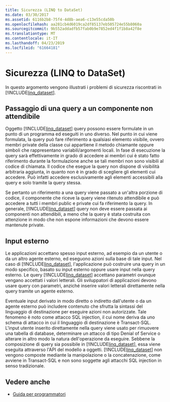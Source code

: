 ```yaml
---
title: Sicurezza (LINQ to DataSet)
ms.date: 03/30/2017
ms.assetid: 6116b2b8-75f4-4d8b-aea6-c13e55cda50b
ms.openlocfilehash: aa281cb4d6019ca2df85137eb505724e55b8060a
ms.sourcegitcommit: 9b552addadfb57fab0b9e7852ed4f1f1b8a42f8e
ms.translationtype: MT
ms.contentlocale: it-IT
ms.lasthandoff: 04/23/2019
ms.locfileid: "61664181"
---
```

# <a name="security-linq-to-dataset"></a>Sicurezza (LINQ to DataSet)
In questo argomento vengono illustrati i problemi di sicurezza riscontrati in [!INCLUDE[linq_dataset](../../../../includes/linq-dataset-md.md)].  
  
## <a name="passing-a-query-to-an-untrusted-component"></a>Passaggio di una query a un componente non attendibile  
 Oggetto [!INCLUDE[linq_dataset](../../../../includes/linq-dataset-md.md)] query possono essere formulate in un punto di un programma ed eseguiti in uno diverso. Nel punto in cui viene formulata, la query può fare riferimento a qualsiasi elemento visibile, ovvero membri private della classe cui appartiene il metodo chiamante oppure simboli che rappresentano variabili/argomenti locali. In fase di esecuzione la query sarà effettivamente in grado di accedere ai membri cui è stato fatto riferimento durante la formulazione anche se tali membri non sono visibili al codice di chiamata. Il codice che esegue la query non dispone di visibilità arbitraria aggiunta, in quanto non è in grado di scegliere gli elementi cui accedere. Può infatti accedere esclusivamente agli elementi accessibili alla query e solo tramite la query stessa.  
  
 Se pertanto un riferimento a una query viene passato a un'altra porzione di codice, il componente che riceve la query viene ritenuto attendibile e può accedere a tutti i membri public e private cui fa riferimento la query. In generale, [!INCLUDE[linq_dataset](../../../../includes/linq-dataset-md.md)] query non deve essere passata ai componenti non attendibili, a meno che la query è stata costruita con attenzione in modo che non espone informazioni che devono essere mantenute private.  
  
## <a name="external-input"></a>Input esterno  
 Le applicazioni accettano spesso input esterno, ad esempio da un utente o da un altro agente esterno, ed eseguono azioni sulla base di tale input.  Nel caso di [!INCLUDE[linq_dataset](../../../../includes/linq-dataset-md.md)], l'applicazione può costruire una query in un modo specifico, basato su input esterno oppure usare input nella query esterno. Le query [!INCLUDE[linq_dataset](../../../../includes/linq-dataset-md.md)] accettano parametri ovunque vengano accettati i valori letterali. Gli sviluppatori di applicazioni devono usare query con parametri, anziché inserire valori letterali direttamente nella query tramite un agente esterno.  
  
 Eventuale input derivato in modo diretto o indiretto dall'utente o da un agente esterno può includere contenuto che sfrutta la sintassi del linguaggio di destinazione per eseguire azioni non autorizzate. Tale fenomeno è noto come attacco SQL injection, il cui nome deriva da uno schema di attacco in cui il linguaggio di destinazione è Transact-SQL. L'input utente inserito direttamente nella query viene usato per rimuovere una tabella di database, determinare un attacco di tipo Denial of Service o alterare in altro modo la natura dell'operazione da eseguire. Sebbene la composizione di query sia possibile in [!INCLUDE[linq_dataset](../../../../includes/linq-dataset-md.md)], essa viene eseguita attraverso l'API del modello a oggetti. [!INCLUDE[linq_dataset](../../../../includes/linq-dataset-md.md)] non vengono composte mediante la manipolazione o la concatenazione, come avviene in Transact-SQL e non sono soggette agli attacchi SQL injection in senso tradizionale.  
  
## <a name="see-also"></a>Vedere anche

- [Guida per programmatori](../../../../docs/framework/data/adonet/programming-guide-linq-to-dataset.md)
